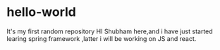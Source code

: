 # hello-world
It's my first random repository
HI Shubham here,and i have just started learing spring framework ,latter i will be working on JS and react.

